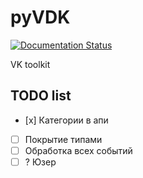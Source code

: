# pyVDK
 [![Documentation Status](https://readthedocs.org/projects/pyvdk/badge/?version=latest)](https://pyvdk.readthedocs.io/ru/latest/?badge=latest)
 
 VK toolkit


## TODO list

- [х] Категории в апи
- [ ] Покрытие типами
- [ ] Обработка всех событий
- [ ] ? Юзер
